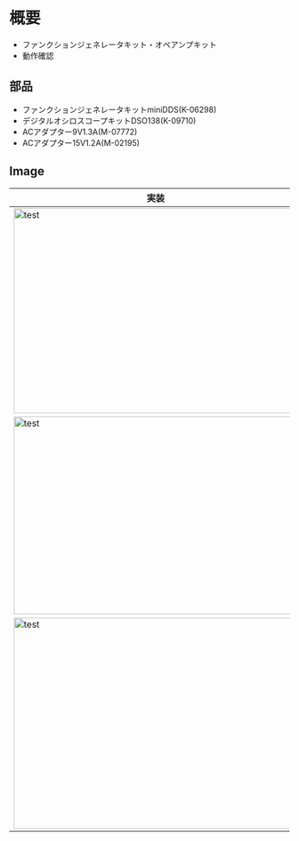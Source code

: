 # 概要
* ファンクションジェネレータキット・オペアンプキット
* 動作確認

## 部品
* ファンクションジェネレータキットminiDDS(K-06298)
* デジタルオシロスコープキットDSO138(K-09710)
* ACアダプター9V1.3A(M-07772)
* ACアダプター15V1.2A(M-02195)

## Image
|実装|
|---|
|<img src="https://github.com/tk0103/Electronic/blob/master/10_FunctionGenerator_Oscilloscope/kukei.jpg" alt="test" title="test" width="510" height="369">|
|<img src="https://github.com/tk0103/Electronic/blob/master/10_FunctionGenerator_Oscilloscope/sin.jpg" alt="test" title="test" width="510" height="356">|
|<img src="https://github.com/tk0103/Electronic/blob/master/10_FunctionGenerator_Oscilloscope/nokogiri.jpg" alt="test" title="test" width="510" height="380">|
